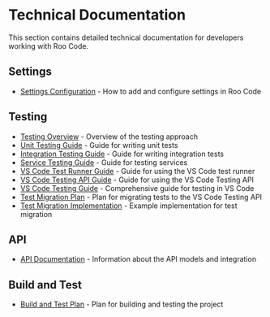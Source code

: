 # Technical Documentation

This section contains detailed technical documentation for developers working with Roo Code.

## Settings

- [Settings Configuration](./settings/settings.md) - How to add and configure settings in Roo Code

## Testing

- [Testing Overview](./testing/testing-overview.md) - Overview of the testing approach
- [Unit Testing Guide](./testing/unit-tests.md) - Guide for writing unit tests
- [Integration Testing Guide](./testing/integration-tests.md) - Guide for writing integration tests
- [Service Testing Guide](./testing/service-tests.md) - Guide for testing services
- [VS Code Test Runner Guide](./testing/vscode-test-runner.md) - Guide for using the VS Code test runner
- [VS Code Testing API Guide](./testing/vscode-testing-api.md) - Guide for using the VS Code Testing API
- [VS Code Testing Guide](./testing/vscode-testing-guide.md) - Comprehensive guide for testing in VS Code
- [Test Migration Plan](./testing/test-migration-plan.md) - Plan for migrating tests to the VS Code Testing API
- [Test Migration Implementation](./testing/test-migration/register-tests-implementation-example.md) - Example implementation for test migration

## API

- [API Documentation](./api/fix-requesty-model-info.md) - Information about the API models and integration

## Build and Test

- [Build and Test Plan](./build-and-test-plan.md) - Plan for building and testing the project